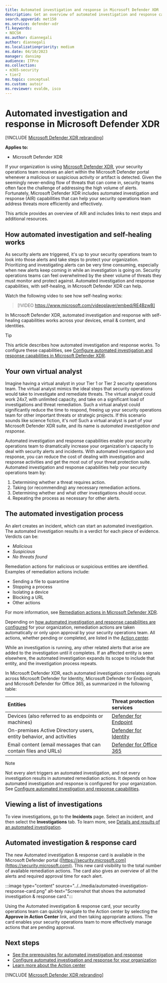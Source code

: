 ```yaml
---
title: Automated investigation and response in Microsoft Defender XDR
description: Get an overview of automated investigation and response capabilities, also called self-healing, in Microsoft Defender XDR
search.appverid: met150
ms.service: defender-xdr
f1.keywords: 
- NOCSH
ms.author: diannegali
author: diannegali
ms.localizationpriority: medium
ms.date: 04/10/2023
manager: dansimp
audience: ITPro
ms.collection: 
- m365-security
- tier2
ms.topic: conceptual
ms.custom: autoir
ms.reviewer: evaldm, isco
---
```


# Automated investigation and response in Microsoft Defender XDR

[!INCLUDE [Microsoft Defender XDR rebranding](../includes/microsoft-defender.md)]

**Applies to:**
- Microsoft Defender XDR

If your organization is using [Microsoft Defender XDR](microsoft-365-defender.md), your security operations team receives an alert within the Microsoft Defender portal whenever a malicious or suspicious activity or artifact is detected. Given the seemingly never-ending flow of threats that can come in, security teams often face the challenge of addressing the high volume of alerts. Fortunately, Microsoft Defender XDR includes automated investigation and response (AIR) capabilities that can help your security operations team address threats more efficiently and effectively.

This article provides an overview of AIR and includes links to next steps and additional resources.

## How automated investigation and self-healing works

As security alerts are triggered, it's up to your security operations team to look into those alerts and take steps to protect your organization. Prioritizing and investigating alerts can be very time consuming, especially when new alerts keep coming in while an investigation is going on. Security operations teams can feel overwhelmed by the sheer volume of threats they must monitor and protect against. Automated investigation and response capabilities, with self-healing, in Microsoft Defender XDR can help.

Watch the following video to see how self-healing works: <p>

> [!VIDEO https://www.microsoft.com/videoplayer/embed/RE4BzwB]

In Microsoft Defender XDR, automated investigation and response with self-healing capabilities works across your devices, email & content, and identities.
> [!TIP]
> This article describes how automated investigation and response works. To configure these capabilities, see [Configure automated investigation and response capabilities in Microsoft Defender XDR](m365d-configure-auto-investigation-response.md).

## Your own virtual analyst

Imagine having a virtual analyst in your Tier 1 or Tier 2 security operations team. The virtual analyst mimics the ideal steps that security operations would take to investigate and remediate threats. The virtual analyst could work 24x7, with unlimited capacity, and take on a significant load of investigations and threat remediation. Such a virtual analyst could significantly reduce the time to respond, freeing up your security operations team for other important threats or strategic projects. If this scenario sounds like science fiction, it's not! Such a virtual analyst is part of your Microsoft Defender XDR suite, and its name is *automated investigation and response*.

Automated investigation and response capabilities enable your security operations team to dramatically increase your organization's capacity to deal with security alerts and incidents. With automated investigation and response, you can reduce the cost of dealing with investigation and response activities and get the most out of your threat protection suite. Automated investigation and response capabilities help your security operations team by:

1. Determining whether a threat requires action.
2. Taking (or recommending) any necessary remediation actions.
3. Determining whether and what other investigations should occur.
4. Repeating the process as necessary for other alerts.

## The automated investigation process

An alert creates an incident, which can start an automated investigation. The automated investigation results in a verdict for each piece of evidence. Verdicts can be:
- *Malicious*
- *Suspicious* 
- *No threats found* 

Remediation actions for malicious or suspicious entities are identified. Examples of remediation actions include:

- Sending a file to quarantine
- Stopping a process
- Isolating a device
- Blocking a URL 
- Other actions

For more information, see [Remediation actions in Microsoft Defender XDR](m365d-remediation-actions.md).

Depending on [how automated investigation and response capabilities are configured](m365d-configure-auto-investigation-response.md) for your organization, remediation actions are taken automatically or only upon approval by your security operations team. All actions, whether pending or completed, are listed in the [Action center](m365d-action-center.md).

While an investigation is running, any other related alerts that arise are added to the investigation until it completes. If an affected entity is seen elsewhere, the automated investigation expands its scope to include that entity, and the investigation process repeats. 

In Microsoft Defender XDR, each automated investigation correlates signals across Microsoft Defender for Identity, Microsoft Defender for Endpoint, and Microsoft Defender for Office 365, as summarized in the following table: 

|Entities |Threat protection services  |
|:---------|:---------|
|Devices (also referred to as endpoints or machines) |[Defender for Endpoint](../defender-endpoint/automated-investigations.md) |      
|On-premises Active Directory users, entity behavior, and activities     |[Defender for Identity](/azure-advanced-threat-protection/what-is-atp) |      
|Email content (email messages that can contain files and URLs)     |[Defender for Office 365](../office-365-security/defender-for-office-365.md) |

> [!NOTE]
> Not every alert triggers an automated investigation, and not every investigation results in automated remediation actions. It depends on how automated investigation and response is configured for your organization. See [Configure automated investigation and response capabilities](m365d-configure-auto-investigation-response.md).

## Viewing a list of investigations

To view investigations, go to the **Incidents** page. Select an incident, and then select the **Investigations** tab. To learn more, see [Details and results of an automated investigation](m365d-autoir-results.md).

## Automated investigation & response card 

The new Automated investigation & response card is available in the Microsoft Defender portal ([https://security.microsoft.com](https://security.microsoft.com)). This new card visibility to the total number of available remediation actions. The card also gives an overview of all the alerts and required approval time for each alert.

:::image type="content" source="../../media/automated-investigation-response-card.png" alt-text="Screenshot that shows the automated investigation & response card.":::

Using the Automated investigation & response card, your security operations team can quickly navigate to the Action center by selecting the **Approve in Action Center** link, and then taking appropriate actions. The card enables your security operations team to more effectively manage actions that are pending approval. 


## Next steps

- [See the prerequisites for automated investigation and response](m365d-configure-auto-investigation-response.md#prerequisites-for-automated-investigation-and-response-in-microsoft-365-defender)
- [Configure automated investigation and response for your organization](m365d-configure-auto-investigation-response.md)
- [Learn more about the Action center](m365d-action-center.md)

[!INCLUDE [Microsoft Defender XDR rebranding](../includes/defender-m3d-techcommunity.md)]
